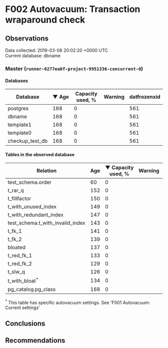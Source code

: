 # F002 Autovacuum: Transaction wraparound check #

## Observations ##
Data collected: 2019-03-08 20:02:20 +0000 UTC  
Current database: dbname  



### Master (`runner-0277ea0f-project-9951336-concurrent-0`) ###

#### Databases ####
 Database | &#9660;&nbsp;Age | Capacity used, % | Warning | datfrozenxid
----------|-----|------------------|---------|--------------
postgres |168 |0 |  |561
dbname |168 |0 |  |561
template1 |168 |0 |  |561
template0 |168 |0 |  |561
checkup_test_db |168 |0 |  |561



#### Tables in the observed database ####
 Relation | Age | &#9660;&nbsp;Capacity used, % | Warning |rel_relfrozenxid | toast_relfrozenxid 
----------|-----|------------------|---------|-----------------|--------------------
test_schema.order |60 |0 |  |669 |0 |
t_rar_q |152 |0 |  |577 |0 |
t_fillfactor |150 |0 |  |579 |0 |
t_with_unused_index |149 |0 |  |580 |0 |
t_with_redundant_index |147 |0 |  |582 |0 |
test_schema.t_with_invalid_index |143 |0 |  |586 |0 |
t_fk_1 |141 |0 |  |588 |0 |
t_fk_2 |139 |0 |  |590 |0 |
bloated |137 |0 |  |592 |0 |
t_red_fk_1 |133 |0 |  |596 |0 |
t_red_fk_2 |129 |0 |  |600 |0 |
t_slw_q |126 |0 |  |603 |0 |
t_with_bloat<sup>*</sup> |134 |0 |  |595 |0 |
pg_catalog.pg_class |168 |0 |  |561 |0 |


<sup>*</sup> This table has specific autovacuum settings. See 'F001 Autovacuum: Current settings'


## Conclusions ##


## Recommendations ##


